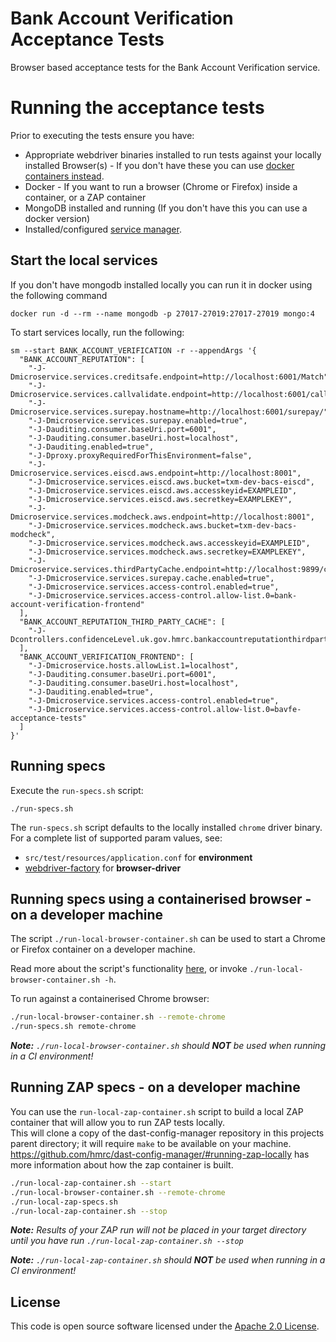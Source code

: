 Bank Account Verification Acceptance Tests
================================

Browser based acceptance tests for the Bank Account Verification service.

# Running the acceptance tests

Prior to executing the tests ensure you have:

- Appropriate webdriver binaries installed to run tests against your locally installed Browser(s) - If you don't have these you can
  use [docker containers instead](#running-specs-using-a-containerised-browser---on-a-developer-machine).
- Docker - If you want to run a browser (Chrome or Firefox) inside a container, or a ZAP container
- MongoDB installed and running (If you don't have this you can use a docker version)
- Installed/configured [service manager](https://github.com/hmrc/service-manager).

## Start the local services

If you don't have mongodb installed locally you can run it in docker using the following command

    docker run -d --rm --name mongodb -p 27017-27019:27017-27019 mongo:4

To start services locally, run the following:

    sm --start BANK_ACCOUNT_VERIFICATION -r --appendArgs '{
      "BANK_ACCOUNT_REPUTATION": [
        "-J-Dmicroservice.services.creditsafe.endpoint=http://localhost:6001/Match",
        "-J-Dmicroservice.services.callvalidate.endpoint=http://localhost:6001/callvalidateapi",
        "-J-Dmicroservice.services.surepay.hostname=http://localhost:6001/surepay/",
        "-J-Dmicroservice.services.surepay.enabled=true",
        "-J-Dauditing.consumer.baseUri.port=6001",
        "-J-Dauditing.consumer.baseUri.host=localhost",
        "-J-Dauditing.enabled=true",
        "-J-Dproxy.proxyRequiredForThisEnvironment=false",
        "-J-Dmicroservice.services.eiscd.aws.endpoint=http://localhost:8001",
        "-J-Dmicroservice.services.eiscd.aws.bucket=txm-dev-bacs-eiscd",
        "-J-Dmicroservice.services.eiscd.aws.accesskeyid=EXAMPLEID",
        "-J-Dmicroservice.services.eiscd.aws.secretkey=EXAMPLEKEY",
        "-J-Dmicroservice.services.modcheck.aws.endpoint=http://localhost:8001",
        "-J-Dmicroservice.services.modcheck.aws.bucket=txm-dev-bacs-modcheck",
        "-J-Dmicroservice.services.modcheck.aws.accesskeyid=EXAMPLEID",
        "-J-Dmicroservice.services.modcheck.aws.secretkey=EXAMPLEKEY",
        "-J-Dmicroservice.services.thirdPartyCache.endpoint=http://localhost:9899/cache",
        "-J-Dmicroservice.services.surepay.cache.enabled=true",
        "-J-Dmicroservice.services.access-control.enabled=true",
        "-J-Dmicroservice.services.access-control.allow-list.0=bank-account-verification-frontend"
      ],
      "BANK_ACCOUNT_REPUTATION_THIRD_PARTY_CACHE": [
        "-J-Dcontrollers.confidenceLevel.uk.gov.hmrc.bankaccountreputationthirdpartycache.controllers.CacheController.needsLogging=true"
      ],
      "BANK_ACCOUNT_VERIFICATION_FRONTEND": [
        "-J-Dmicroservice.hosts.allowList.1=localhost",
        "-J-Dauditing.consumer.baseUri.port=6001",
        "-J-Dauditing.consumer.baseUri.host=localhost",
        "-J-Dauditing.enabled=true",
        "-J-Dmicroservice.services.access-control.enabled=true",
        "-J-Dmicroservice.services.access-control.allow-list.0=bavfe-acceptance-tests"
      ]
    }'

## Running specs

Execute the `run-specs.sh` script:

    ./run-specs.sh

The `run-specs.sh` script defaults to the locally installed `chrome` driver binary. For a complete list of supported param values, see:

- `src/test/resources/application.conf` for **environment**
- [webdriver-factory](https://github.com/hmrc/webdriver-factory#2-instantiating-a-browser-with-default-options) for **browser-driver**

## Running specs using a containerised browser - on a developer machine

The script `./run-local-browser-container.sh` can be used to start a Chrome or Firefox container on a developer machine.

Read more about the script's functionality [here](run-local-browser-container.sh), or invoke `./run-local-browser-container.sh -h`.

To run against a containerised Chrome browser:

```bash
./run-local-browser-container.sh --remote-chrome
./run-specs.sh remote-chrome
```

***Note:** `./run-local-browser-container.sh` should **NOT** be used when running in a CI environment!*

## Running ZAP specs - on a developer machine

You can use the `run-local-zap-container.sh` script to build a local ZAP container that will allow you to run ZAP tests locally.  
This will clone a copy of the dast-config-manager repository in this projects parent directory; it will require `make` to be available on your machine.  
https://github.com/hmrc/dast-config-manager/#running-zap-locally has more information about how the zap container is built.

```bash
./run-local-zap-container.sh --start
./run-local-browser-container.sh --remote-chrome
./run-local-zap-specs.sh
./run-local-zap-container.sh --stop
``` 

***Note:** Results of your ZAP run will not be placed in your target directory until you have run `./run-local-zap-container.sh --stop`*

***Note:** `./run-local-zap-container.sh` should **NOT** be used when running in a CI environment!*

## License

This code is open source software licensed under the [Apache 2.0 License]("http://www.apache.org/licenses/LICENSE-2.0.html").

